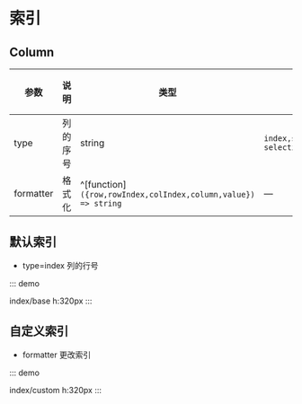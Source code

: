 # 索引

## Column

| 参数 | 说明 | 类型 | 可选值 | 默认值 |
| --- | --- | --- | --- | --- |
| type | 列的序号 | string | `index,selection,index-selection,tree` | — |
| formatter | 格式化 | ^[function]`({row,rowIndex,colIndex,column,value}) => string` | — | — |

## 默认索引

-   type=index 列的行号

::: demo

index/base
h:320px
:::

## 自定义索引

-   formatter 更改索引

::: demo

index/custom
h:320px
:::
